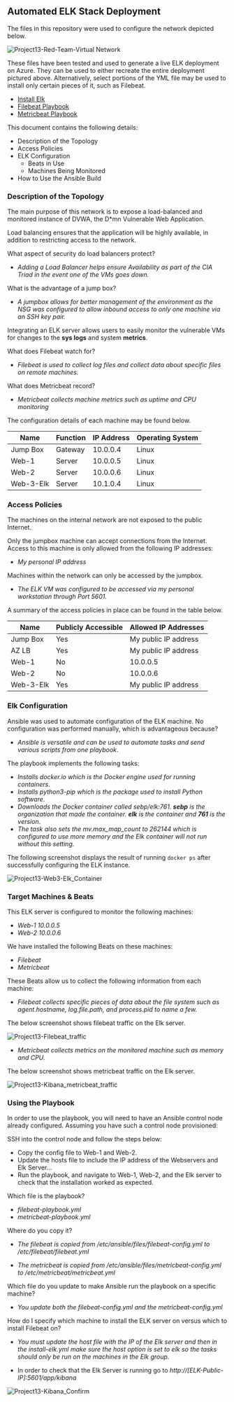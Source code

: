 ## Automated ELK Stack Deployment

The files in this repository were used to configure the network depicted below.

![Project13-Red-Team-Virtual Network](https://user-images.githubusercontent.com/96384289/159976770-cccdca5d-cf9d-4a0a-bd75-0f903419ca72.png)

These files have been tested and used to generate a live ELK deployment on Azure. They can be used to either recreate the entire deployment pictured above. Alternatively, select portions of the YML file may be used to install only certain pieces of it, such as Filebeat.

  - [Install Elk](/ansible/ansible/install-elk.yml)
  - [Filebeat Playbook](/ansible/ansible/filebeat-playbook.yml)
  - [Metricbeat Playbook](/ansible/ansible/metricbeat-playbook.yml)

This document contains the following details:
- Description of the Topology
- Access Policies
- ELK Configuration
  - Beats in Use
  - Machines Being Monitored
- How to Use the Ansible Build


### Description of the Topology

The main purpose of this network is to expose a load-balanced and monitored instance of DVWA, the D*mn Vulnerable Web Application.

Load balancing ensures that the application will be highly available, in addition to restricting access to the network.

What aspect of security do load balancers protect?
- _Adding a Load Balancer helps ensure Availability as part of the CIA Triad in the event one of the VMs goes down._

What is the advantage of a jump box?
- _A jumpbox allows for better management of the environment as the NSG was configured to allow inbound access to only one machine via an SSH key pair._

Integrating an ELK server allows users to easily monitor the vulnerable VMs for changes to the **sys logs** and system **metrics**.

What does Filebeat watch for?
- _Filebeat is used to collect log files and collect data about specific files on remote machines._

What does Metricbeat record?
- _Metricbeat collects machine metrics such as uptime and CPU monitoring_

The configuration details of each machine may be found below.

| Name     | Function | IP Address | Operating System |
|----------|----------|------------|------------------|
| Jump Box | Gateway  | 10.0.0.4   | Linux            |
| Web-1    | Server   | 10.0.0.5   | Linux            |
| Web-2    | Server   | 10.0.0.6   | Linux            |
| Web-3-Elk| Server   | 10.1.0.4   | Linux            |

### Access Policies

The machines on the internal network are not exposed to the public Internet. 

Only the jumpbox machine can accept connections from the Internet. Access to this machine is only allowed from the following IP addresses:
- _My personal IP address_

Machines within the network can only be accessed by the jumpbox.
- _The ELK VM was configured to be accessed via my personal workstation through Port 5601._

A summary of the access policies in place can be found in the table below.

| Name     | Publicly Accessible | Allowed IP Addresses |
|----------|---------------------|----------------------|
| Jump Box | Yes                 | My public IP address |
| AZ LB    | Yes                 | My public IP address |
| Web-1    | No                  | 10.0.0.5             |
| Web-2    | No                  | 10.0.0.6             |
| Web-3-Elk| Yes                 | My public IP address |

### Elk Configuration

Ansible was used to automate configuration of the ELK machine. No configuration was performed manually, which is advantageous because?
- _Ansible is versatile and can be used to automate tasks and send various scripts from one playbook_.

The playbook implements the following tasks:
- _Installs docker.io which is the Docker engine used for running containers_.
- _Installs python3-pip which is the package used to install Python software_.
- _Downloads the Docker container called sebp/elk:761. **sebp** is the organization that made the container. **elk** is the container and **761** is the version_.
- _The task also sets the mv.max_map_count to 262144 which is configured to use more memory and the Elk container will not run without this setting_.

The following screenshot displays the result of running `docker ps` after successfully configuring the ELK instance.

![Project13-Web3-Elk_Container](https://user-images.githubusercontent.com/96384289/159979739-5a7f9331-a829-41ea-8f64-4f7d6e4310a1.jpeg)

### Target Machines & Beats
This ELK server is configured to monitor the following machines:
- _Web-1 10.0.0.5_
- _Web-2 10.0.0.6_

We have installed the following Beats on these machines:
- _Filebeat_
- _Metricbeat_

These Beats allow us to collect the following information from each machine:
- _Filebeat collects specific pieces of data about the file system such as agent.hostname, log.file.path, and process.pid to name a few._ 

The below screenshot shows filebeat traffic on the Elk server.

![Project13-Filebeat_traffic](https://user-images.githubusercontent.com/96384289/160025715-e8a1e61c-b5f2-4fd7-aa14-d3717f411d36.jpeg)


- _Metricbeat collects metrics on the monitored machine such as memory and CPU._

The below screenshot shows metricbeat traffic on the Elk server.

![Project13-Kibana_metricbeat_traffic](https://user-images.githubusercontent.com/96384289/160026234-3c19f28b-5dce-43dc-8026-6bbdbdd1d900.jpeg)


### Using the Playbook
In order to use the playbook, you will need to have an Ansible control node already configured. Assuming you have such a control node provisioned: 

SSH into the control node and follow the steps below:
- Copy the config file to Web-1 and Web-2.
- Update the hosts file to include the IP address of the Webservers and Elk Server...
- Run the playbook, and navigate to Web-1, Web-2, and the Elk server to check that the installation worked as expected.

Which file is the playbook? 
- _filebeat-playbook.yml_
- _metricbeat-playbook.yml_

Where do you copy it?
- _The filebeat is copied from /etc/ansible/files/filebeat-config.yml to /etc/filebeat/filebeat.yml_

- _The metricbeat is copied from /etc/ansible/files/metricbeat-config.yml to /etc/metricbeat/metricbeat.yml_

Which file do you update to make Ansible run the playbook on a specific machine?
- _You update both the filebeat-config.yml and the metricbeat-config.yml_

How do I specify which machine to install the ELK server on versus which to install Filebeat on?
- _You must update the host file with the IP of the Elk server and then in the install-elk.yml make sure the host option is set to elk so the tasks should only be run on the machines in the Elk group_.


- In order to check that the Elk Server is running go to _http://[ELK-Public-IP]:5601/app/kibana_

![Project13-Kibana_Confirm](https://user-images.githubusercontent.com/96384289/160026533-28b5ae1c-4b2b-4451-9c39-c8f1f7f5428c.jpeg)




